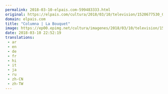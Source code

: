 ```yaml
---
permalink: 2018-03-10-elpais.com-599483333.html
original: https://elpais.com/cultura/2018/03/10/television/1520677530_026737.html#?ref=rss&format=simple&link=link
domain: elpais.com
title: "Columna | La Bouquet"
image: https://ep00.epimg.net/cultura/imagenes/2018/03/10/television/1520677530_026737_1520677719_rrss_normal.jpg
date: 2018-03-10 22:52:19
translations: 
 - ar
 - en
 - de
 - fr
 - hi
 - it
 - ja
 - ru
 - zh-CN
 - zh-TW
---
```


